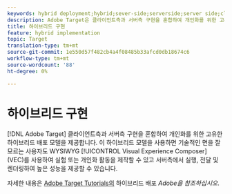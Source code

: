 ```yaml
---
keywords: hybrid deployment;hybrid;sever-side;serverside;server side;client-side;clientside;client side;hybrid implementation
description: Adobe Target은 클라이언트측과 서버측 구현을 혼합하여 개인화를 위한 고유한 하이브리드 배포 모델을 제공합니다.
title: 하이브리드 구현
feature: hybrid implementation
topic: Target
translation-type: tm+mt
source-git-commit: 1e550d57f482cb4a4f08485b33afcd0db18674c6
workflow-type: tm+mt
source-wordcount: '88'
ht-degree: 0%

---
```



# 하이브리드 구현

[!DNL Adobe Target] 클라이언트측과 서버측 구현을 혼합하여 개인화를 위한 고유한 하이브리드 배포 모델을 제공합니다. 이 하이브리드 모델을 사용하면 기술적인 면을 잘 모르는 사용자도 WYSIWYG [!UICONTROL Visual Experience Composer] (VEC)를 사용하여 실험 또는 개인화 활동을 제작할 수 있고 서버측에서 실행, 전달 및 렌더링하여 높은 성능을 제공할 수 있습니다.

자세한 내용은 [Adobe Target Tutorials의](https://docs.adobe.com/content/help/en/target-learn/tutorials/implementation/hybrid-deployment.html) 하이브리드 배포 *Adobe을 참조하십시오*.
